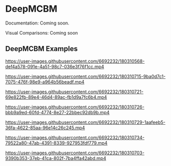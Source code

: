 # DeepMCBM

Documentation: Coming soon. 

Visual Comparisons: Coming soon



## DeepMCBM Examples
https://user-images.githubusercontent.com/6692232/180310568-def4a578-091e-4a51-98c7-036e3f76f1cc.mp4

https://user-images.githubusercontent.com/6692232/180310715-9ba0d7c1-7075-476f-98e9-a964b56beadf.mp4

https://user-images.githubusercontent.com/6692232/180310721-69e822fb-89e4-46d4-89ac-fb1d9a7fc6b4.mp4

https://user-images.githubusercontent.com/6692232/180310726-bbb9a9ed-60fd-4774-8e27-22bbec92db9b.mp4

https://user-images.githubusercontent.com/6692232/180310729-1aafeeb5-36fa-4622-85aa-96e14c26c245.mp4

https://user-images.githubusercontent.com/6692232/180310734-79522a80-47ab-4391-8339-927953fdf779.mp4

https://user-images.githubusercontent.com/6692232/180310703-9390b353-37eb-41ca-802f-7ba4ffa42abd.mp4



